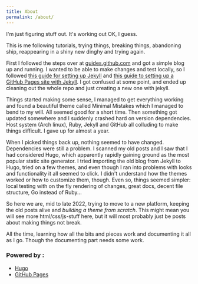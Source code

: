 ```yaml
---
title: About
permalink: /about/
---
```


I'm just figuring stuff out. It's working out OK, I guess.

This is me following tutorials, trying things, breaking things, abandoning ship, reappearing in a shiny new dinghy and trying again.

First I followed the steps over at [guides.github.com](https://guides.github.com/features/pages/) and got a simple blog up and running. I wanted to be able to make changes and test locally, so I followed [this guide for setting up Jekyll](https://jekyllrb.com/docs/) and [this guide to setting up a GitHub Pages site with Jekyll](https://docs.github.com/en/free-pro-team@latest/github/working-with-github-pages/setting-up-a-github-pages-site-with-jekyll). I got confused at some point, and ended up cleaning out the whole repo and just creating a new one with jekyll.

Things started making some sense, I managed to get everything working and found a beautiful theme called Minimal Mistakes which I managed to bend to my will. All seemed good for a short time. Then something got updated somewhere and I suddenly crashed hard on version dependencies. Host system (Arch linux), Ruby, Jekyll and GitHub all colluding to make things difficult. I gave up for almost a year.

When I picked things back up, nothing seemed to have changed. Dependencies were still a problem. I scanned my old posts and I saw that I had considered Hugo, which apparently rapidly gaining ground as the most popular static site generator. I tried importing the old blog from Jekyll to Hugo, tried on a few themes, and even though I ran into problems with looks and functionality it all seemed to click. I didn't understand how the themes worked or how to customize them, though. Even so, things seemed simpler: local testing with on the fly rendering of changes, great docs, decent file structure, Go instead of Ruby...

So here we are, mid to late 2022, trying to move to a new platform, keeping the old posts alive and _building a theme from scratch_. This might mean you will see more html/css/js-stuff here, but it will most probably just be posts about making things not break.

All the time, learning how all the bits and pieces work and documenting it all as I go. Though the documenting part needs some work.

### Powered by :

- [Hugo](https://gohugo.io/)
- [GitHub Pages](https://pages.github.com/)
